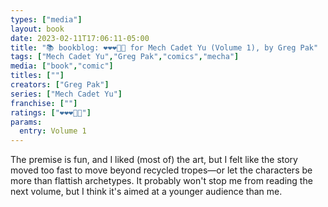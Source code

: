 ```yaml
---
types: ["media"]
layout: book
date: 2023-02-11T17:06:11-05:00
title: "📚 bookblog: ❤️❤️❤️🖤🖤 for Mech Cadet Yu (Volume 1), by Greg Pak"
tags: ["Mech Cadet Yu","Greg Pak","comics","mecha"]
media: ["book","comic"]
titles: [""]
creators: ["Greg Pak"]
series: ["Mech Cadet Yu"]
franchise: [""]
ratings: ["❤️❤️❤️🖤🖤"]
params:
  entry: Volume 1
---
```

The premise is fun, and I liked (most of) the art, but I felt like the story moved too fast to move beyond recycled tropes—or let the characters be more than flattish archetypes. It probably won't stop me from reading the next volume, but I think it's aimed at a younger audience than me.
